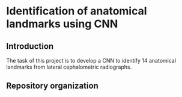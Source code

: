 # Identification of anatomical landmarks using CNN

## Introduction
The task of this project is to develop a CNN to identify 14 anatomical landmarks from lateral cephalometric radiographs.

## Repository organization
